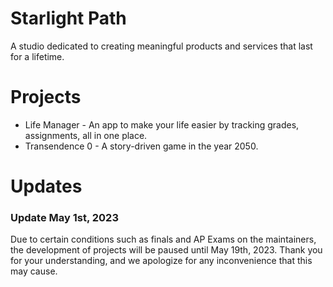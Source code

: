 # Starlight Path
A studio dedicated to creating meaningful products and services that last for a lifetime.

# Projects
* Life Manager - An app to make your life easier by tracking grades, assignments, all in one place.
* Transendence 0 - A story-driven game in the year 2050.

# Updates
### Update May 1st, 2023
Due to certain conditions such as finals and AP Exams on the maintainers, the development of projects will be paused until May 19th, 2023.
Thank you for your understanding, and we apologize for any inconvenience that this may cause.
